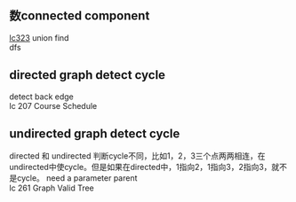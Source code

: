 ## 数connected component
[lc323](https://github.com/xueyaohuang/RoadToCodeFarmer/blob/master/323.%20Number%20of%20Connected%20Components%20in%20an%20Undirected%20Graph.java)
union find  
dfs

## directed graph detect cycle
detect back edge  
lc 207 Course Schedule  

## undirected graph detect cycle
directed 和 undirected 判断cycle不同，比如1，2，3三个点两两相连，在undirected中使cycle。但是如果在directed中，1指向2，1指向3，2指向3，就不是cycle。
need a parameter parent  
lc 261 Graph Valid Tree  
